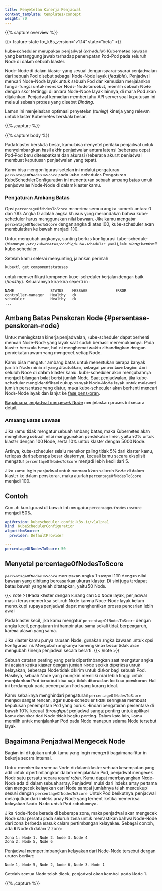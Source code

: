 ```yaml
---
title: Penyetelan Kinerja Penjadwal
content_template: templates/concept
weight: 70
---
```


{{% capture overview %}}

{{< feature-state for_k8s_version="v1.14" state="beta" >}}

[kube-scheduler](/docs/concepts/scheduling/kube-scheduler/#kube-scheduler)
merupakan penjadwal (_scheduler_) Kubernetes bawaan yang bertanggung jawab
terhadap penempatan Pod-Pod pada seluruh Node di dalam sebuah klaster.

Node-Node di dalam klaster yang sesuai dengan syarat-syarat penjadwalan dari
sebuah Pod disebut sebagai Node-Node layak (_feasible_). Penjadwal mencari
Node-Node layak untuk sebuah Pod dan kemudian menjalankan fungsi-fungsi untuk
menskor Node-Node tersebut, memilih sebuah Node dengan skor tertinggi di antara
Node-Node layak lainnya, di mana Pod akan dijalankan. Penjadwal kemudian
memberitahu API server soal keputusan ini melalui sebuah proses yang disebut
_Binding_.

Laman ini menjelaskan optimasi penyetelan (_tuning_) kinerja yang relevan untuk
klaster Kubernetes berskala besar.

{{% /capture %}}

{{% capture body %}}

Pada klaster berskala besar, kamu bisa menyetel perilaku penjadwal untuk
menyeimbangkan hasil akhir penjadwalan antara latensi (seberapa cepat Pod-Pod
baru ditempatkan) dan akurasi (seberapa akurat penjadwal membuat keputusan
penjadwalan yang tepat).

Kamu bisa mengonfigurasi setelan ini melalui pengaturan
`percentageOfNodesToScore` pada kube-scheduler. Pengaturan
KubeSchedulerConfiguration ini menentukan sebuah ambang batas untuk penjadwalan
Node-Node di dalam klaster kamu.

### Pengaturan Ambang Batas

Opsi `percentageOfNodesToScore` menerima semua angka numerik antara 0 dan 100.
Angka 0 adalah angka khusus yang menandakan bahwa kube-scheduler harus
menggunakan nilai bawaan. Jika kamu mengatur `percentageOfNodesToScore` dengan
angka di atas 100, kube-scheduler akan membulatkan ke bawah menjadi 100.

Untuk mengubah angkanya, sunting berkas konfigurasi kube-scheduler (biasanya
`/etc/kubernetes/config/kube-scheduler.yaml`), lalu _ulang kembali_
kube-scheduler.

Setelah kamu selesai menyunting, jalankan perintah

```bash
kubectl get componentstatuses
```

untuk memverifikasi komponen kube-scheduler berjalan dengan baik (_healthy_).
Keluarannya kira-kira seperti ini:

```
NAME                 STATUS    MESSAGE             ERROR
controller-manager   Healthy   ok
scheduler            Healthy   ok
...
```

## Ambang Batas Penskoran Node {#persentase-penskoran-node}

Untuk meningkatan kinerja penjadwalan, kube-scheduler dapat berhenti mencari
Node-Node yang layak saat sudah berhasil menemukannya. Pada klaster berskala
besar, hal ini menghemat waktu dibandingkan dengan pendekatan awam yang mengecek
setiap Node.

Kamu bisa mengatur ambang batas untuk menentukan berapa banyak jumlah Node
minimal yang dibutuhkan, sebagai persentase bagian dari seluruh Node di dalam
klaster kamu. kube-scheduler akan mengubahnya menjadi bilangan bulat berisi
jumlah Node. Saat penjadwalan, jika kube-scheduler mengidentifikasi cukup banyak
Node-Node layak untuk melewati jumlah persentase yang diatur, maka
kube-scheduler akan berhenti mencari Node-Node layak dan lanjut ke
[fase penskoran](/docs/concepts/scheduling/kube-scheduler/#kube-scheduler-implementation).

[Bagaimana penjadwal mengecek Node](#bagaimana-penjadwal-mengecek-node)
menjelaskan proses ini secara detail.

### Ambang Batas Bawaan

Jika kamu tidak mengatur sebuah ambang batas, maka Kubernetes akan menghitung
sebuah nilai menggunakan pendekatan linier, yaitu 50% untuk klaster dengan 100
Node, serta 10% untuk klaster dengan 5000 Node.

Artinya, kube-scheduler selalu menskor paling tidak 5% dari klaster kamu,
terlepas dari seberapa besar klasternya, kecuali kamu secara eksplisit mengatur
`percentageOfNodesToScore` menjadi lebih kecil dari 5.

Jika kamu ingin penjadwal untuk memasukkan seluruh Node di dalam klaster ke
dalam penskoran, maka aturlah `percentageOfNodesToScore` menjadi 100.

## Contoh

Contoh konfigurasi di bawah ini mengatur `percentageOfNodesToScore` menjadi 50%.

```yaml
apiVersion: kubescheduler.config.k8s.io/v1alpha1
kind: KubeSchedulerConfiguration
algorithmSource:
  provider: DefaultProvider

---
percentageOfNodesToScore: 50
```

## Menyetel percentageOfNodesToScore

`percentageOfNodesToScore` merupakan angka 1 sampai 100 dengan nilai bawaan yang
dihitung berdasarkan ukuran klaster. Di sini juga terdapat batas bawah yang
telah ditetapkan, yaitu 50 Node.

{{< note >}}Pada klaster dengan kurang dari 50 Node layak, penjadwal masih terus
memeriksa seluruh Node karena Node-Node layak belum mencukupi supaya penjadwal
dapat menghentikan proses pencarian lebih awal.

Pada klaster kecil, jika kamu mengatur `percentageOfNodesToScore` dengan angka
kecil, pengaturan ini hampir atau sama sekali tidak berpengaruh, karena alasan
yang sama.

Jika klaster kamu punya ratusan Node, gunakan angka bawaan untuk opsi
konfigurasi ini. Mengubah angkanya kemungkinan besar tidak akan mengubah kinerja
penjadwal secara berarti. {{< /note >}}

Sebuah catatan penting yang perlu dipertimbangkan saat mengatur angka ini adalah
ketika klaster dengan jumlah Node sedikit diperiksa untuk kelayakan, beberapa
Node tidak dikirim untuk diskor bagi sebuah Pod. Hasilnya, sebuah Node yang
mungkin memiliki nilai lebih tinggi untuk menjalankan Pod tersebut bisa saja
tidak diteruskan ke fase penskoran. Hal ini berdampak pada penempatan Pod yang
kurang ideal.

Kamu sebaiknya menghindari pengaturan `percentageOfNodesToScore` menjadi sangat
rendah, agar kube-scheduler tidak seringkali membuat keputusan penempatan Pod
yang buruk. Hindari pengaturan persentase di bawah 10%, kecuali _throughput_
penjadwal sangat penting untuk aplikasi kamu dan skor dari Node tidak begitu
penting. Dalam kata lain, kamu memilih untuk menjalankan Pod pada Node manapun
selama Node tersebut layak.

## Bagaimana Penjadwal Mengecek Node

Bagian ini ditujukan untuk kamu yang ingin mengerti bagaimana fitur ini bekerja
secara internal.

Untuk memberikan semua Node di dalam klaster sebuah kesempatan yang adil untuk
dipertimbangkan dalam menjalankan Pod, penjadwal mengecek Node satu persatu
secara _round robin_. Kamu dapat membayangkan Node-Node ada di dalam sebuah
array. Penjadwal mulai dari indeks array pertama dan mengecek kelayakan dari
Node sampai jumlahnya telah mencukupi sesuai dengan `percentageOfNodesToScore`.
Untuk Pod berikutnya, penjadwal melanjutkan dari indeks array Node yang terhenti
ketika memeriksa kelayakan Node-Node untuk Pod sebelumnya.

Jika Node-Node berada di beberapa zona, maka penjadwal akan mengecek Node satu
persatu pada seluruh zona untuk memastikan bahwa Node-Node dari zona berbeda
masuk dalam pertimbangan kelayakan. Sebagai contoh, ada 6 Node di dalam 2 zona:

```
Zona 1: Node 1, Node 2, Node 3, Node 4
Zona 2: Node 5, Node 6
```

Penjadwal mempertimbangkan kelayakan dari Node-Node tersebut dengan urutan
berikut:

```
Node 1, Node 5, Node 2, Node 6, Node 3, Node 4
```

Setelah semua Node telah dicek, penjadwal akan kembali pada Node 1.

{{% /capture %}}
